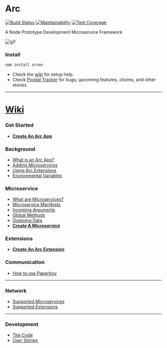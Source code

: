 # Arc
[![Build Status](https://travis-ci.org/altereagle/arc.svg?branch=master)](https://travis-ci.org/altereagle/arc)
[![Maintainability](https://api.codeclimate.com/v1/badges/250cba5c85e88cec6dfb/maintainability)](https://codeclimate.com/github/altereagle/arc/maintainability)
[![Test Coverage](https://api.codeclimate.com/v1/badges/250cba5c85e88cec6dfb/test_coverage)](https://codeclimate.com/github/altereagle/arc/test_coverage)

A Node Prototype Development Microservice Framework

![gif](https://media.giphy.com/media/kFyLfPH7FU7zW/giphy.gif)

### Install
```bash
npm install arcms
```
* Check the [wiki](https://github.com/altereagle/arc/wiki) for setup help.
* Check [Pivotal Tracker](https://www.pivotaltracker.com/n/projects/2148007) for bugs, upcoming features, chores, and other stories.

------

# [Wiki](https://github.com/altereagle/arc/wiki/Home)
### Get Started
  * **[Create An Arc App](https://github.com/altereagle/arc/wiki/create-an-Arc-App)**
### Background
  * [What is an Arc App?](https://github.com/altereagle/arc/wiki/What-Is-An-Arc-App)
  * [Adding Microservices](https://github.com/altereagle/arc/wiki/Adding-Microservices)
  * [Using Arc Extensions](https://github.com/altereagle/arc/wiki/Using-Arc-Extensions)
  * [Environmental Variables](https://github.com/altereagle/arc/wiki/Environmental-Variables)
### Microservice
  * [What are Microservices?](https://github.com/altereagle/arc/wiki/What-are-Microservices)
  * [Microservice Manifests](https://github.com/altereagle/arc/wiki/Microservice-Manifests)
  * [Incoming Arguments](https://github.com/altereagle/arc/wiki/Incoming-Arguments)
  * [Global Methods](https://github.com/altereagle/arc/wiki/Global-Methods)
  * [Outgoing Data](https://github.com/altereagle/arc/wiki/Outgoing-Data)
  * **[Create A Microservice](https://github.com/altereagle/arc/wiki/Create-A-Microservice)**
### Extensions
  * **[Create An Arc Extension](https://github.com/altereagle/arc/wiki/Create-An-Arc-Extension)**
### Communication
  * [How to use Paperboy](https://github.com/altereagle/arc/wiki/How-To-Use-Paperboy)
---
### Network
  * [Supported Microservices](https://github.com/altereagle/arc/wiki/Supported-Microservices)
  * [Supported Extensions](https://github.com/altereagle/arc/wiki/Supported-Extensions)
---
### Development
  * [The Code](https://github.com/altereagle/arc/wiki/The-Code)
  * [User Stories](https://www.pivotaltracker.com/n/projects/2148007)
